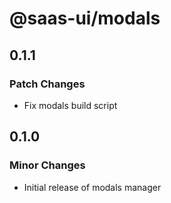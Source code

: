 # @saas-ui/modals

## 0.1.1

### Patch Changes

- Fix modals build script

## 0.1.0

### Minor Changes

- Initial release of modals manager
